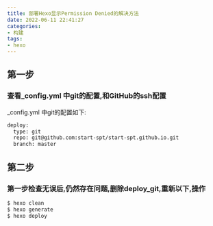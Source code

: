 ```yaml
---
title: 部署Hexo显示Permission Denied的解决方法
date: 2022-06-11 22:41:27
categories:
- 构建
tags:
- hexo
---
```


## 第一步

### 查看_config.yml 中git的配置,和GitHub的ssh配置

 _config.yml 中git的配置如下:

``` bash
deploy:
  type: git
  repo: git@github.com:start-spt/start-spt.github.io.git
  branch: master
```

## 第二步

### 第一步检查无误后,仍然存在问题,删除deploy_git,重新以下,操作

``` bash
$ hexo clean
$ hexo generate
$ hexo deploy
```


